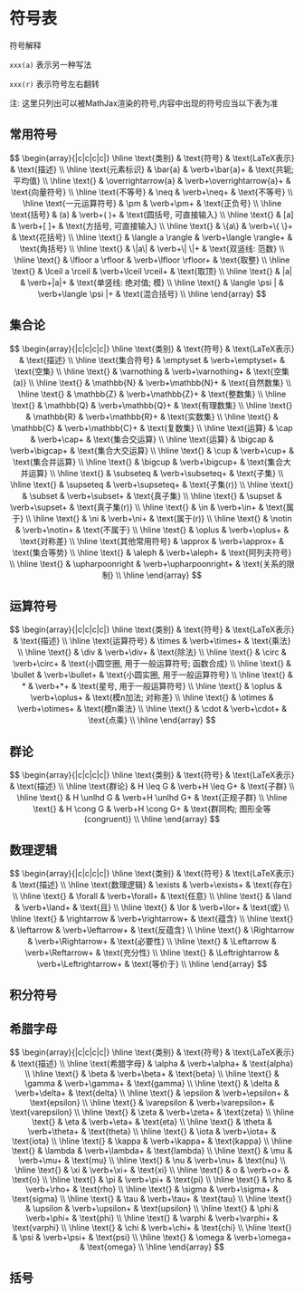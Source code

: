 <!--
 * @Author: chinesehamburger 2576226012@qq.com
 * @Date: 2025-03-21 14:26:08
 * @LastEditors: chinesehamburger 2576226012@qq.com
 * @LastEditTime: 2025-04-02 15:45:50
 * @FilePath: \CHMath-wiki\docs\symbols.md
 * @Description: 这是默认设置,请设置`customMade`, 打开koroFileHeader查看配置 进行设置: https://github.com/OBKoro1/koro1FileHeader/wiki/%E9%85%8D%E7%BD%AE
-->
# 符号表

符号解释

`xxx(a)` 表示另一种写法

`xxx(r)` 表示符号左右翻转

注: 这里只列出可以被MathJax渲染的符号,内容中出现的符号应当以下表为准

## 常用符号

$$
\begin{array}{|c|c|c|c|}
\hline
\text{类别} & \text{符号} & \text{LaTeX表示} & \text{描述} \\
\hline
\text{元素标识} & \bar{a} & \verb+\bar{a}+ & \text{共轭;平均值} \\
\hline
\text{} & \overrightarrow{a} & \verb+\overrightarrow{a}+ & \text{向量符号} \\
\hline
\text{不等号} & \neq & \verb+\neq+ & \text{不等号} \\
\hline
\text{一元运算符号} & \pm & \verb+\pm+ & \text{正负号} \\
\hline
\text{括号} & (a) & \verb+( )+ & \text{圆括号, 可直接输入} \\
\hline
\text{} & [a] & \verb+[ ]+ & \text{方括号, 可直接输入} \\
\hline
\text{} & \{a\} & \verb+\{ \}+ & \text{花括号} \\
\hline
\text{} & \langle a \rangle & \verb+\langle \rangle+ & \text{角括号} \\
\hline
\text{} & \|a\| & \verb+\| \|+ & \text{双竖线: 范数} \\
\hline
\text{} & \lfloor a \rfloor & \verb+\lfloor \rfloor+ & \text{取整} \\
\hline
\text{} & \lceil a \rceil & \verb+\lceil \rceil+ & \text{取顶} \\
\hline
\text{} & |a| & \verb+|a|+ & \text{单竖线: 绝对值; 模} \\
\hline
\text{} & \langle \psi | & \verb+\langle \psi |+ & \text{混合括号} \\
\hline
\end{array}
$$

## 集合论

$$
\begin{array}{|c|c|c|c|}
\hline
\text{类别} & \text{符号} & \text{LaTeX表示} & \text{描述} \\
\hline
\text{集合符号} & \emptyset & \verb+\emptyset+ & \text{空集} \\
\hline
\text{} & \varnothing & \verb+\varnothing+ & \text{空集(a)} \\
\hline
\text{} & \mathbb{N} & \verb+\mathbb{N}+ & \text{自然数集} \\
\hline
\text{} & \mathbb{Z} & \verb+\mathbb{Z}+ & \text{整数集} \\
\hline
\text{} & \mathbb{Q} & \verb+\mathbb{Q}+ & \text{有理数集} \\
\hline
\text{} & \mathbb{R} & \verb+\mathbb{R}+ & \text{实数集} \\
\hline
\text{} & \mathbb{C} & \verb+\mathbb{C}+ & \text{复数集} \\
\hline
\text{运算} & \cap & \verb+\cap+ & \text{集合交运算} \\
\hline
\text{运算} & \bigcap & \verb+\bigcap+ & \text{集合大交运算} \\
\hline
\text{} & \cup & \verb+\cup+ & \text{集合并运算} \\
\hline
\text{} & \bigcup & \verb+\bigcup+ & \text{集合大并运算} \\
\hline
\text{} & \subseteq & \verb+\subseteq+ & \text{子集} \\
\hline
\text{} & \supseteq & \verb+\supseteq+ & \text{子集(r)} \\
\hline
\text{} & \subset & \verb+\subset+ & \text{真子集} \\
\hline
\text{} & \supset & \verb+\supset+ & \text{真子集(r)} \\
\hline
\text{} & \in & \verb+\in+ & \text{属于} \\
\hline
\text{} & \ni & \verb+\ni+ & \text{属于(r)} \\
\hline
\text{} & \notin & \verb+\notin+ & \text{不属于} \\
\hline
\text{} & \oplus & \verb+\oplus+ & \text{对称差} \\
\hline
\text{其他常用符号} & \approx & \verb+\approx+ & \text{集合等势} \\
\hline
\text{} & \aleph & \verb+\aleph+ & \text{阿列夫符号} \\
\hline
\text{} & \upharpoonright & \verb+\upharpoonright+ & \text{关系的限制} \\
\hline
\end{array}
$$

## 运算符号

$$
\begin{array}{|c|c|c|c|}
\hline
\text{类别} & \text{符号} & \text{LaTeX表示} & \text{描述} \\
\hline
\text{运算符号} & \times & \verb+\times+ & \text{乘法} \\
\hline
\text{} & \div & \verb+\div+ & \text{除法} \\
\hline
\text{} & \circ & \verb+\circ+ & \text{小圆空圈, 用于一般运算符号; 函数合成} \\
\hline
\text{} & \bullet & \verb+\bullet+ & \text{小圆实圈, 用于一般运算符号} \\
\hline
\text{} & * & \verb+*+ & \text{星号, 用于一般运算符号} \\
\hline
\text{} & \oplus & \verb+\oplus+ & \text{模n加法; 对称差} \\
\hline
\text{} & \otimes & \verb+\otimes+ & \text{模n乘法} \\
\hline
\text{} & \cdot & \verb+\cdot+ & \text{点乘} \\
\hline
\end{array}
$$

## 群论

$$
\begin{array}{|c|c|c|c|}
\hline
\text{类别} & \text{符号} & \text{LaTeX表示} & \text{描述} \\
\hline
\text{群论} & H \leq G & \verb+H \leq G+ & \text{子群} \\
\hline
\text{} & H \unlhd G & \verb+H \unlhd G+ & \text{正规子群} \\
\hline
\text{} & H \cong G & \verb+H \cong G+ & \text{群同构; 图形全等(congruent)} \\
\hline
\end{array}
$$

## 数理逻辑

$$
\begin{array}{|c|c|c|c|}
\hline
\text{类别} & \text{符号} & \text{LaTeX表示} & \text{描述} \\
\hline
\text{数理逻辑} & \exists & \verb+\exists+ & \text{存在} \\
\hline
\text{} & \forall & \verb+\forall+ & \text{任意} \\
\hline
\text{} & \land & \verb+\land+ & \text{且} \\
\hline
\text{} & \lor & \verb+\lor+ & \text{或} \\
\hline
\text{} & \rightarrow & \verb+\rightarrow+ & \text{蕴含} \\
\hline
\text{} & \leftarrow & \verb+\leftarrow+ & \text{反蕴含} \\
\hline
\text{} & \Rightarrow & \verb+\Rightarrow+ & \text{必要性} \\
\hline
\text{} & \Leftarrow & \verb+\Reftarrow+ & \text{充分性} \\
\hline
\text{} & \Leftrightarrow & \verb+\Leftrightarrow+ & \text{等价于} \\
\hline
\end{array}
$$

## 积分符号

## 希腊字母

$$
\begin{array}{|c|c|c|c|}
\hline
\text{类别} & \text{符号} & \text{LaTeX表示} & \text{描述} \\
\hline
\text{希腊字母} & \alpha & \verb+\alpha+ & \text{alpha} \\
\hline
\text{} & \beta & \verb+\beta+ & \text{beta} \\
\hline
\text{} & \gamma & \verb+\gamma+ & \text{gamma} \\
\hline
\text{} & \delta & \verb+\delta+ & \text{delta} \\
\hline
\text{} & \epsilon & \verb+\epsilon+ & \text{epsilon} \\
\hline
\text{} & \varepsilon & \verb+\varepsilon+ & \text{varepsilon} \\
\hline
\text{} & \zeta & \verb+\zeta+ & \text{zeta} \\
\hline
\text{} & \eta & \verb+\eta+ & \text{eta} \\
\hline
\text{} & \theta & \verb+\theta+ & \text{theta} \\
\hline
\text{} & \iota & \verb+\iota+ & \text{iota} \\
\hline
\text{} & \kappa & \verb+\kappa+ & \text{kappa} \\
\hline
\text{} & \lambda & \verb+\lambda+ & \text{lambda} \\
\hline
\text{} & \mu & \verb+\mu+ & \text{mu} \\
\hline
\text{} & \nu & \verb+\nu+ & \text{nu} \\
\hline
\text{} & \xi & \verb+\xi+ & \text{xi} \\
\hline
\text{} & o & \verb+o+ & \text{o} \\
\hline
\text{} & \pi & \verb+\pi+ & \text{pi} \\
\hline
\text{} & \rho & \verb+\rho+ & \text{rho} \\
\hline
\text{} & \sigma & \verb+\sigma+ & \text{sigma} \\
\hline
\text{} & \tau & \verb+\tau+ & \text{tau} \\
\hline
\text{} & \upsilon & \verb+\upsilon+ & \text{upsilon} \\
\hline
\text{} & \phi & \verb+\phi+ & \text{phi} \\
\hline
\text{} & \varphi & \verb+\varphi+ & \text{varphi} \\
\hline
\text{} & \chi & \verb+\chi+ & \text{chi} \\
\hline
\text{} & \psi & \verb+\psi+ & \text{psi} \\
\hline
\text{} & \omega & \verb+\omega+ & \text{omega} \\
\hline
\end{array}
$$

## 括号